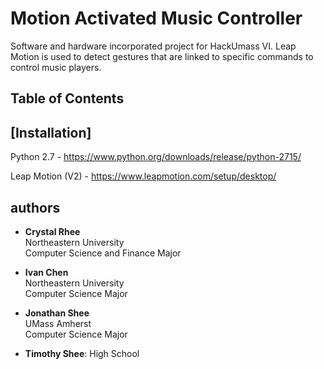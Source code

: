 # Motion Activated Music Controller
Software and hardware incorporated project for HackUmass VI. Leap Motion is used to detect gestures that are linked to specific commands to control music players.

## Table of Contents


## [Installation]
  Python 2.7  - https://www.python.org/downloads/release/python-2715/
  
  
  Leap Motion (V2) - https://www.leapmotion.com/setup/desktop/

## authors
- **Crystal Rhee**  
  Northeastern University  
  Computer Science and Finance Major  

- **Ivan Chen**  
  Northeastern University  
  Computer Science Major  

- **Jonathan Shee**  
  UMass Amherst  
  Computer Science Major  

- **Timothy Shee**:
  High School  
